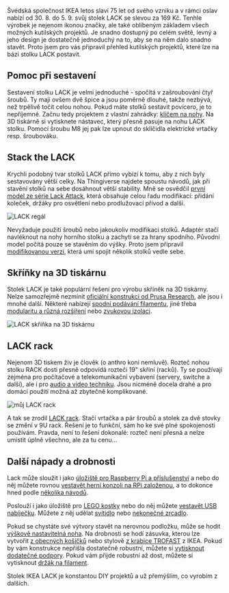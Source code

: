 <!-- dcterms:title = Hack the LACK -->
<!-- dcterms:abstract = Švédská společnost IKEA letos slaví 75 let od svého vzniku a v rámci oslav nabízí od 30. 8. do 5. 9. svůj stolek LACK se slevou za 169 Kč. Tenhle výrobek je nejenom ikonou značky, ale také oblíbeným základem všech možných kutilských projektů. Je snadno dostupný po celém světě, levný a jeho design je dostatečně jednoduchý na to, aby se na něm dalo snadno stavět. Proto jsem pro vás připravil přehled kutilských projektů, které lze na bázi stolku LACK postavit. -->
<!-- dcterms:creator = Michal Altair Valášek -->
<!-- dcterms:date = 2018-08-28 -->
<!-- x4w:category = Bastlení -->
<!-- x4w:category = 3D tisk -->
<!-- x4w:pictureUrl = /perex-pictures/20180828-lack.jpg -->
<!-- x4w:pictureWidth = 150 -->
<!-- x4w:pictureHeight = 150 -->

Švédská společnost IKEA letos slaví 75 let od svého vzniku a v rámci oslav nabízí od 30. 8. do 5. 9. svůj stolek LACK se slevou za 169 Kč. Tenhle výrobek je nejenom ikonou značky, ale také oblíbeným základem všech možných kutilských projektů. Je snadno dostupný po celém světě, levný a jeho design je dostatečně jednoduchý na to, aby se na něm dalo snadno stavět. Proto jsem pro vás připravil přehled kutilských projektů, které lze na bázi stolku LACK postavit.

## Pomoc při sestavení

Sestavení stolku LACK je velmi jednoduché - spočítá v zašroubování čtyř šroubů. Ty mají ovšem dvě špice a jsou poměrně dlouhé, takže nezbývá, než trpělivě točit celou nohou. Pokud máte stolků sestavit povícero, je to nepříjemné. Začnu tedy projektem z vlastní zahrádky: [klíčem na nohy](https://www.thingiverse.com/thing:2981598). Na 3D tiskárně si vytisknete nástavec, který přesně pasuje na nohu LACK stolku. Pomocí šroubu M8 jej pak lze upnout do sklíčidla elektrické vrtačky resp. šroubováku.

## Stack the LACK

Krychli podobný tvar stolků LACK přímo vybízí k tomu, aby z nich byly sestavovány větší celky. Na Thingiverse najdete spoustu návodů, jak při stavění stolků na sebe dosáhnout větší stability. Mně se osvědčil [první model ze série Lack Attack](https://www.thingiverse.com/thing:2586887), která obsahuje celou řadu modifikací: přidání koleček, držáky pro osvětlení nebo prodlužovací přívod a další.

![LACK regál](https://www.cdn.altairis.cz/Blog/2018/20180828-lack-regal.jpg)

Nevyžaduje použití šroubů nebo jakoukoliv modifikaci stolků. Adaptér stačí navléknout na nohy horního stolku a zachytí se za hrany spodního. Původní model počítá pouze se stavěním do výšky. Proto jsem připravil [modifikovanou verzi](https://www.thingiverse.com/thing:3070403), která umí spojit několik stolků vedle sebe.

## Skříňky na 3D tiskárnu

Stolek LACK je také populární řešení pro výrobu skříněk na 3D tiskárny. Nelze samozřejmě nezmínit [oficiální konstrukci od Prusa Research](https://josefprusa.cz/jak-si-snadno-a-levne-vyrobit-box-na-3d-tiskarnu/), ale jsou i mnohé další. Některé nabízejí [spodní podávání filamentu](https://www.thingiverse.com/thing:2149072), jiné třeba [modularitu a různá rozšíření](https://www.thingiverse.com/thing:2012384) nebo [zvukovou izolaci](https://www.thingiverse.com/thing:2510532).

![LACK skříňka na 3D tiskárnu](https://www.cdn.altairis.cz/Blog/2018/20180828-lack-prusa.jpg)

## LACK rack

Nejenom 3D tiskem živ je člověk (o anthro koni nemluvě). Rozteč nohou stolku RACK dosti přesně odpovídá rozteči 19" skříní (racků). Ty se používají zejména pro počítačové a telekomunikační vybavení (servery, switche a další), ale i pro [audio a video techniku](https://www.ikeahackers.net/2016/07/lack-hifi-rack.html). Jsou nicméně docela drahé a pro domácí použití možná až zbytečně komplikované. 

![můj LACK rack](https://www.cdn.altairis.cz/Blog/2018/20180828-lack-rack.jpg)

A tak se zrodil [LACK rack](https://www.thingiverse.com/thing:3011303). Stačí vrtačka a pár šroubů a stolek za dvě stovky se změní v 9U rack. Řešení je to funkční, sám ho ke své plné spokojenosti používám. Pravda, není to řešení dokonalé: rozteč není přesná a nelze umístit úplně všechno, ale za tu cenu...

## Další nápady a drobnosti

Lack může sloužit i jako [úložiště pro Raspberry Pi a příslušenství](https://www.ikeahackers.net/2017/09/lack-raspberry-pi-case-storage.html) a nebo do něj můžete rovnou [vestavět herní konzoli na RPi založenou](https://www.geek.com/tech/create-a-raspberry-pi-arcade-using-ikeas-cheapest-table-1654241/), a to dokonce hned podle [několika návodů](https://blog.partyrama.co.uk/how-to-build-raspberry-pi-ikea-arcade-table/).

Poslouží i jako úložiště pro [LEGO kostky](https://www.ikeahackers.net/2015/11/ikea-lack-lego-table-built-storage.html) nebo do něj můžete [vestavět USB nabíječku](https://www.ikeahackers.net/2016/07/equip-lack-coffee-table-built-usb-charging-station.html). Můžete z něj udělat [svítidlo](https://www.ikeahackers.net/2015/06/lack-table-kitchen-ceiling-lighting.html) nebo [nekonečné zrcadlo](https://www.ikeahackers.net/2015/12/infinity-ikea-mirror.html).

Pokud se chystáte své výtvory stavět na nerovnou podložku, může se hodit [výškově nastavitelná noha](https://www.thingiverse.com/thing:2187583). Na drobnosti se hodí zásuvka, kterou lze vytvořit [z obecných košíčků](https://www.thingiverse.com/thing:2786896) nebo stylově [z krabice TROFAST](https://www.thingiverse.com/thing:2767910) z IKEA. Pokud by vám konstrukce nepřišla dostatečně robustní, můžete si [vytisknout dodatečné podpory](https://www.thingiverse.com/thing:2806837). Pokud vám přijde robustní až dost, můžete si vytisknout [držák na filament](https://www.thingiverse.com/thing:3011303).

Stolek IKEA LACK je konstantou DIY projektů a už přemýšlím, co vyrobím z dalších.
